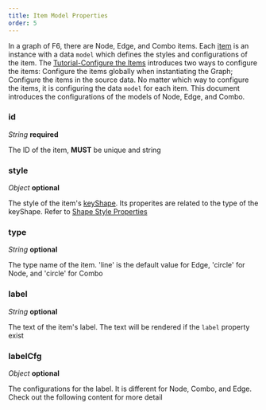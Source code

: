 ```yaml
---
title: Item Model Properties
order: 5
---
```


In a graph of F6, there are Node, Edge, and Combo items. Each [item](/en/docs/api/Items/itemMethods) is an instance with a data `model` which defines the styles and configurations of the item. The [Tutorial-Configure the Items](/en/docs/manual/tutorial/elements#configure-the-properties) introduces two ways to configure the items: Configure the items globally when instantiating the Graph; Configure the items in the source data. No matter which way to configure the items, it is configuring the data `model` for each item. This document introduces the configurations of the models of Node, Edge, and Combo.

### id

<description> _String_ **required** </description>

The ID of the item, **MUST** be unique and string

### style

<description> _Object_ **optional** </description>

The style of the item's [keyShape](/en/docs/manual/middle/elements/shape-keyshape). Its properites are related to the type of the keyShape. Refer to [Shape Style Properties](/en/docs/api/shapeProperties)

### type

<description> _String_ **optional** </description>

The type name of the item. 'line' is the default value for Edge, 'circle' for Node, and 'circle' for Combo

### label

<description> _String_ **optional** </description>

The text of the item's label. The text will be rendered if the `label` property exist

### labelCfg

<description> _Object_ **optional** </description>

The configurations for the label. It is different for Node, Combo, and Edge. Check out the following content for more detail
